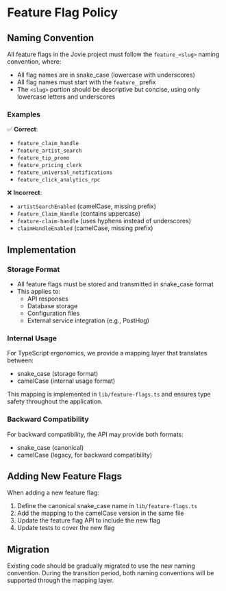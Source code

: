 # Feature Flag Policy

## Naming Convention

All feature flags in the Jovie project must follow the `feature_<slug>` naming convention, where:

- All flag names are in snake_case (lowercase with underscores)
- All flag names must start with the `feature_` prefix
- The `<slug>` portion should be descriptive but concise, using only lowercase letters and underscores

### Examples

✅ **Correct**:

- `feature_claim_handle`
- `feature_artist_search`
- `feature_tip_promo`
- `feature_pricing_clerk`
- `feature_universal_notifications`
- `feature_click_analytics_rpc`

❌ **Incorrect**:

- `artistSearchEnabled` (camelCase, missing prefix)
- `Feature_Claim_Handle` (contains uppercase)
- `feature-claim-handle` (uses hyphens instead of underscores)
- `claimHandleEnabled` (camelCase, missing prefix)

## Implementation

### Storage Format

- All feature flags must be stored and transmitted in snake_case format
- This applies to:
  - API responses
  - Database storage
  - Configuration files
  - External service integration (e.g., PostHog)

### Internal Usage

For TypeScript ergonomics, we provide a mapping layer that translates between:

- snake_case (storage format)
- camelCase (internal usage format)

This mapping is implemented in `lib/feature-flags.ts` and ensures type safety throughout the application.

### Backward Compatibility

For backward compatibility, the API may provide both formats:

- snake_case (canonical)
- camelCase (legacy, for backward compatibility)

## Adding New Feature Flags

When adding a new feature flag:

1. Define the canonical snake_case name in `lib/feature-flags.ts`
2. Add the mapping to the camelCase version in the same file
3. Update the feature flag API to include the new flag
4. Update tests to cover the new flag

## Migration

Existing code should be gradually migrated to use the new naming convention. During the transition period, both naming conventions will be supported through the mapping layer.
